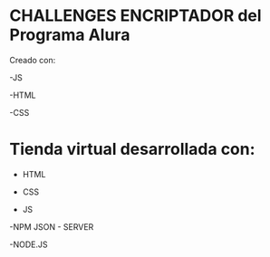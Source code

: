 # CHALLENGES ENCRIPTADOR del Programa Alura

Creado con:

-JS

-HTML

-CSS

# Tienda virtual desarrollada con:
- HTML

- CSS

- JS

-NPM JSON - SERVER

-NODE.JS

